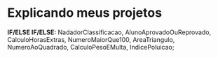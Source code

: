 # Explicando meus projetos

**IF/ELSE IF/ELSE:** NadadorClassificacao, AlunoAprovadoOuReprovado, CalculoHorasExtras, NumeroMaiorQue100, AreaTriangulo, NumeroAoQuadrado, CalculoPesoEMulta, IndicePoluicao;

